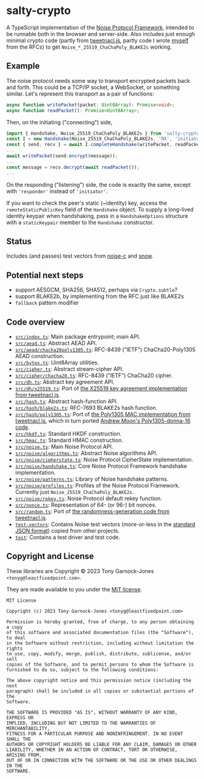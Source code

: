 # salty-crypto

A TypeScript implementation of the [Noise Protocol Framework](https://noiseprotocol.org/),
intended to be runnable both in the browser and server-side. Also includes just enough minimal
crypto code (partly from [tweetnacl.js](https://github.com/dchest/tweetnacl-js), partly code I
wrote [myself](https://leastfixedpoint.com/) from the RFCs) to get
`Noise_*_25519_ChaChaPoly_BLAKE2s` working.

## Example

The noise protocol needs some way to transport encrypted packets back and forth. This could be
a TCP/IP socket, a WebSocket, or something similar. Let's represent this transport as a pair of
functions:

```typescript
async function writePacket(packet: Uint8Array): Promise<void>;
async function readPacket(): Promise<Uint8Array>;
```

Then, on the initiating ("connecting") side,

```typescript
import { Handshake, Noise_25519_ChaChaPoly_BLAKE2s } from 'salty-crypto';
const I = new Handshake(Noise_25519_ChaChaPoly_BLAKE2s, 'NX', 'initiator');
const { send, recv } = await I.completeHandshake(writePacket, readPacket);
...
await writePacket(send.encrypt(message));
...
const message = recv.decrypt(await readPacket());
...
```

On the responding ("listening") side, the code is exactly the same, except with `'responder'`
instead of `'initiator'`.

If you want to check the peer's static (~identity) key, access the `remoteStaticPublicKey`
field of the `Handshake` object. To supply a long-lived identity keypair when handshaking, pass
in a `HandshakeOptions` structure with a `staticKeypair` member to the `Handshake` constructor.

## Status

Includes (and passes) test vectors from [noise-c](https://github.com/rweather/noise-c/) and
[snow](https://github.com/mcginty/snow/).

## Potential next steps

 - support AESGCM, SHA256, SHA512, perhaps via `Crypto.subtle`?
 - support BLAKE2b, by implementing from the RFC just like BLAKE2s
 - `fallback` pattern modifier

## Code overview

 - [`src/index.ts`](src/index.ts): Main package entrypoint; main API.
 - [`src/aead.ts`](src/aead.ts): Abstract AEAD API.
 - [`src/aead/chacha20poly1305.ts`](src/aead/chacha20poly1305.ts): RFC-8439 ("IETF") ChaCha20-Poly1305 AEAD construction.
 - [`src/bytes.ts`](src/bytes.ts): Uint8Array utilities.
 - [`src/cipher.ts`](src/cipher.ts): Abstract stream-cipher API.
 - [`src/cipher/chacha20.ts`](src/cipher/chacha20.ts): RFC-8439 ("IETF") ChaCha20 cipher.
 - [`src/dh.ts`](src/dh.ts): Abstract key agreement API.
 - [`src/dh/x25519.ts`](src/dh/x25519.ts): Port of [the X25519 key agreement implementation from tweetnacl.js](https://github.com/dchest/tweetnacl-js/blob/6a9594a35a27f9c723c5f1c107e376d1c65c23b3/nacl-fast.js#L852-L1379).
 - [`src/hash.ts`](src/hash.ts): Abstract hash-function API.
 - [`src/hash/blake2s.ts`](src/hash/blake2s.ts): RFC-7693 BLAKE2s hash function.
 - [`src/hash/poly1305.ts`](src/hash/poly1305.ts): Port of [the Poly1305 MAC implementation from tweetnacl.js](https://github.com/dchest/tweetnacl-js/blob/6a9594a35a27f9c723c5f1c107e376d1c65c23b3/nacl-fast.js#L462-L817), which in turn ported [Andrew Moon's Poly1305-donna-16 code](https://github.com/floodyberry/poly1305-donna/blob/e6ad6e091d30d7f4ec2d4f978be1fcfcbce72781/poly1305-donna-16.h).
 - [`src/hkdf.ts`](src/hkdf.ts): Standard HKDF construction.
 - [`src/hmac.ts`](src/hmac.ts): Standard HMAC construction.
 - [`src/noise.ts`](src/noise.ts): Main Noise Protocol API.
 - [`src/noise/algorithms.ts`](src/noise/algorithms.ts): Abstract Noise algorithms API.
 - [`src/noise/cipherstate.ts`](src/noise/cipherstate.ts): Noise Protocol CipherState implementation.
 - [`src/noise/handshake.ts`](src/noise/handshake.ts): Core Noise Protocol Framework handshake implementation.
 - [`src/noise/patterns.ts`](src/noise/patterns.ts): Library of Noise handshake patterns.
 - [`src/noise/profiles.ts`](src/noise/profiles.ts): Profiles of the Noise Protocol Framework. Currently just `Noise_25519_ChaChaPoly_BLAKE2s`.
 - [`src/noise/rekey.ts`](src/noise/rekey.ts): Noise Protocol default rekey function.
 - [`src/nonce.ts`](src/nonce.ts): Representation of 64- (or 96-) bit nonces.
 - [`src/random.ts`](src/random.ts): Port of [the randomness-generation code from tweetnacl.js](https://github.com/dchest/tweetnacl-js/blob/6a9594a35a27f9c723c5f1c107e376d1c65c23b3/nacl-fast.js#L2363-L2389).
 - [`test-vectors`](test-vectors): Contains Noise test vectors (more-or-less in the [standard JSON format](https://github.com/noiseprotocol/noise_wiki/wiki/Test-vectors)) copied from other projects.
 - [`test`](test): Contains a test driver and test code.

## Copyright and License

These libraries are Copyright © 2023 Tony Garnock-Jones `<tonyg@leastfixedpoint.com>`.

They are made available to you under the [MIT license](https://spdx.org/licenses/MIT.html).

    MIT License

    Copyright (c) 2023 Tony Garnock-Jones <tonyg@leastfixedpoint.com>

    Permission is hereby granted, free of charge, to any person obtaining a copy
    of this software and associated documentation files (the "Software"), to deal
    in the Software without restriction, including without limitation the rights
    to use, copy, modify, merge, publish, distribute, sublicense, and/or sell
    copies of the Software, and to permit persons to whom the Software is
    furnished to do so, subject to the following conditions:

    The above copyright notice and this permission notice (including the next
    paragraph) shall be included in all copies or substantial portions of the
    Software.

    THE SOFTWARE IS PROVIDED "AS IS", WITHOUT WARRANTY OF ANY KIND, EXPRESS OR
    IMPLIED, INCLUDING BUT NOT LIMITED TO THE WARRANTIES OF MERCHANTABILITY,
    FITNESS FOR A PARTICULAR PURPOSE AND NONINFRINGEMENT. IN NO EVENT SHALL THE
    AUTHORS OR COPYRIGHT HOLDERS BE LIABLE FOR ANY CLAIM, DAMAGES OR OTHER
    LIABILITY, WHETHER IN AN ACTION OF CONTRACT, TORT OR OTHERWISE, ARISING FROM,
    OUT OF OR IN CONNECTION WITH THE SOFTWARE OR THE USE OR OTHER DEALINGS IN THE
    SOFTWARE.
